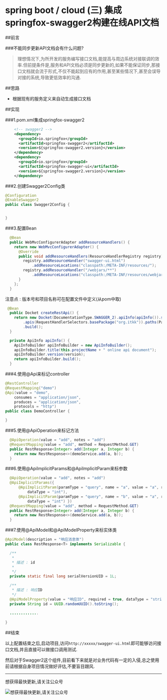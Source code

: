 # spring boot / cloud (三) 集成springfox-swagger2构建在线API文档

##前言

###不能同步更新API文档会有什么问题?

>理想情况下,为所开发的服务编写接口文档,能提高与周边系统对接联调的效率.但前提条件是,服务和API文档必须是同步更新的,如果不能保证同步,那接口文档就会流于形式,不仅不能起到应有的作用,甚至某些情况下,甚至会误导对接的系统,导致更低效率的沟通.

##思路

- 根据现有的服务定义来自动生成接口文档

##实现

###1.pom.xml集成springfox-swagger2


``` xml
	<!-- swagger2 -->
    <dependency>
      <groupId>io.springfox</groupId>
      <artifactId>springfox-swagger2</artifactId>
      <version>${springfox-swagger2.version}</version>
    </dependency>
    <dependency>
      <groupId>io.springfox</groupId>
      <artifactId>springfox-swagger-ui</artifactId>
      <version>${springfox-swagger2.version}</version>
    </dependency>
```

###2.创建Swagger2Config类

``` java
@Configuration
@EnableSwagger2
public class Swagger2Config {


}
```


###3.配置Bean

``` java
  @Bean
  public WebMvcConfigurerAdapter addResourceHandlers() {
    return new WebMvcConfigurerAdapter() {
      @Override
      public void addResourceHandlers(ResourceHandlerRegistry registry) {
        registry.addResourceHandler("swagger-ui.html")
            .addResourceLocations("classpath:/META-INF/resources/");
        registry.addResourceHandler("/webjars/**")
            .addResourceLocations("classpath:/META-INF/resources/webjars/");
      }
    };
  }
```

注意点 : 版本号和项目名称可在配置文件中定义(从pom中取)

``` java
 @Bean
  public Docket createRestApi() {
    return new Docket(DocumentationType.SWAGGER_2).apiInfo(apiInfo()).select()
        .apis(RequestHandlerSelectors.basePackage("org.itkk")).paths(PathSelectors.any())
        .build();
  }

  private ApiInfo apiInfo() {
    ApiInfoBuilder apiInfoBuilder = new ApiInfoBuilder();
    apiInfoBuilder.title(this.projectName + " online api document");
    apiInfoBuilder.version(version);
    return apiInfoBuilder.build();
  }
```

###4.使用@Api来标记controller

``` java
@RestController
@RequestMapping("demo")
@Api(value = "demo", 
	consumes = "application/json", 
	produces = "application/json",
	protocols = "http")
public class DemoController {

}
```

###5.使用@ApiOperation来标记方法

``` java
  @ApiOperation(value = "add", notes = "add")
  @RequestMapping(value = "add", method = RequestMethod.GET)
  public RestResponse<Integer> add(Integer a, Integer b) {
    return new RestResponse<>(demoService.add(a, b));
  }
```

###6.使用@ApiImplicitParams和@ApiImplicitParam来标参数

``` java
  @ApiOperation(value = "add", notes = "add")
  @ApiImplicitParams({
      @ApiImplicitParam(paramType = "query", name = "a", value = "a", required = true,
          dataType = "int"),
      @ApiImplicitParam(paramType = "query", name = "b", value = "a", required = true,
          dataType = "int") })
  @RequestMapping(value = "add", method = RequestMethod.GET)
  public RestResponse<Integer> add(Integer a, Integer b) {
    return new RestResponse<>(demoService.add(a, b));
  }
```

###7.使用@ApiModel和@ApiModelProperty来标实体类

``` java
@ApiModel(description = "响应消息体")
public class RestResponse<T> implements Serializable {

  /**
   * 
   * 描述 : id
   * 
   */
  private static final long serialVersionUID = 1L;

  /**
   * 描述 : 响应ID
   */
  @ApiModelProperty(value = "响应ID", required = true, dataType = "string")
  private String id = UUID.randomUUID().toString();
 
  .............
  
}
```

##结束

以上配置结束之后,启动项目,访问`http://xxxxx/swagger-ui.html`即可能够访问接口文档,并且直接可以做接口调用测试.

然后对于Swagger2这个组件,目前看下来就是对业务代码有一定的入侵,总之使用前请根据自身项目情况做好评估,不要盲目跟风.

---------

想获得最快更新,请关注公众号

![想获得最快更新,请关注公众号](https://mmbiz.qlogo.cn/mmbiz_jpg/gjOvoY7GOt5a4dicfGbqze591YAEiaRONE0nOsiaur4nlsmKtUpRuONue28wJ9JfOXfBl99OoVmYncohMnEY4LMdg/0?wx_fmt=jpeg "想获得最快更新,请关注公众号") 

